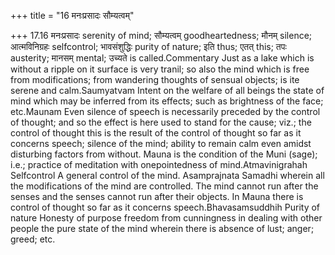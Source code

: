 +++
title = "16 मनःप्रसादः सौम्यत्वम्"

+++
17.16 मनःप्रसादः serenity of mind; सौम्यत्वम् goodheartedness; मौनम्
silence; आत्मविनिग्रहः selfcontrol; भावसंशुद्धिः purity of nature; इति
thus; एतत् this; तपः austerity; मानसम् mental; उच्यते is
called.Commentary Just as a lake which is without a ripple on it surface
is very tranil; so also the mind which is free from modifications; from
wandering thoughts of sensual objects; is ite serene and calm.Saumyatvam
Intent on the welfare of all beings the state of mind which may be
inferred from its effects; such as brightness of the face; etc.Maunam
Even silence of speech is necessarily preceded by the control of
thought; and so the effect is here used to stand for the cause; viz.;
the control of thought this is the result of the control of thought so
far as it concerns speech; silence of the mind; ability to remain calm
even amidst disturbing factors from without. Mauna is the condition of
the Muni (sage); i.e.; practice of meditation with onepointedness of
mind.Atmavinigrahah Selfcontrol A general control of the mind.
Asamprajnata Samadhi wherein all the modifications of the mind are
controlled. The mind cannot run after the senses and the senses cannot
run after their objects. In Mauna there is control of thought so far as
it concerns speech.Bhavasamsuddhih Purity of nature Honesty of purpose
freedom from cunningness in dealing with other people the pure state of
the mind wherein there is absence of lust; anger; greed; etc.
